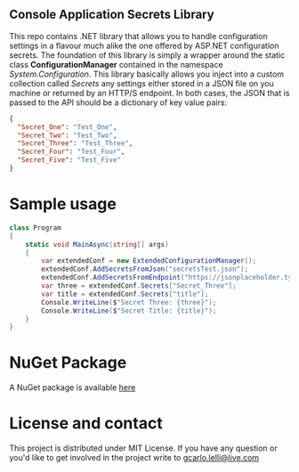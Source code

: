 ## Console Application Secrets Library
This repo contains .NET library that allows you to handle configuration settings in a flavour much alike the one offered by ASP.NET configuration secrets.
The foundation of this library is simply a wrapper around the static class **ConfigurationManager** contained in the namespace *System.Configuration*.
This library basically allows you inject into a custom collection called *Secrets* any settings either stored in a JSON file on you machine or returned by an HTTP/S endpoint.
In both cases, the JSON that is passed to the API should be a dictionary of key value pairs:

```json
{
  "Secret_One": "Test_One",
  "Secret_Two": "Test_Two",
  "Secret_Three": "Test_Three",
  "Secret_Four": "Test_Four",
  "Secret_Five": "Test_Five"
}
```
# Sample usage

```cs
class Program
{
	static void MainAsync(string[] args)
	{
		var extendedConf = new ExtendedConfigurationManager();
		extendedConf.AddSecretsFromJson("secretsTest.json");
		extendedConf.AddSecretsFromEndpoint("https://jsonplaceholder.typicode.com/posts/1");
		var three = extendedConf.Secrets["Secret_Three"];
		var title = extendedConf.Secrets["title"];
		Console.WriteLine($"Secret Three: {three}");
		Console.WriteLine($"Secret Title: {title}");
	}
}
```

# NuGet Package
A NuGet package is available [here](https://www.nuget.org/packages/GL.Console.Secrets)

# License and contact
This project is distributed under MIT License. If you have any question or you'd like to get involved in the project write to [gcarlo.lelli@live.com](mailto:gcarlo.lelli@live.com)
